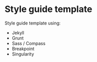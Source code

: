 # Style guide template

Style guide template using:

* Jekyll
* Grunt
* Sass / Compass
* Breakpoint 
* Singularity
